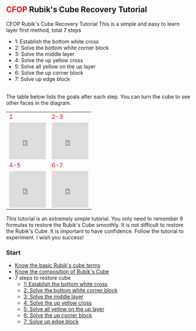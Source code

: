 ## <span style="color: red;">CFOP</span> Rubik's Cube Recovery Tutorial
CFOP Rubik's Cube Recovery Tutorial
This is a simple and easy to learn layer first method, total 7 steps

- 1: Establish the bottom white cross
- 2: Solve the bottom white corner block
- 3: Solve the middle layer
- 4: Solve the up yellow cross
- 5: Solve all yellow on the up layer
- 6: Solve the up corner block
- 7: Solve up edge block
<BR>
The table below lists the goals after each step. You can turn the cube to see other faces in the diagram.


<table class="hoverable bordered striped responsive-table">
    <tbody>
        <tr>
            <td><span style="color: red;">1</span></td>
            <td><span style="color: red;">2-3</span></td>
        </tr>
        <tr>
            <td>
            <iframe src="https://fy-create.github.io/Cube/tools/browser/cube.html?para={screenRatio:1.0,edge:5678,center:23456}
            " width="100px" height="100px" frameborder="0" scrolling="no"></iframe>
            </td>
            <td>
            <iframe src="https://fy-create.github.io/Cube/tools/browser/cube.html?para={screenRatio:1.0,corner:5678,edge:567890AB,center:23456}
            " width="100px" height="100px" frameborder="0" scrolling="no"></iframe>
            </td>
        </tr>
        <tr>
            <td><span style="color: red;">4-5</span></td>
            <td><span style="color: red;">6-7</span></td>
        </tr>
        <tr>
        <td>
        <iframe src="https://fy-create.github.io/Cube/tools/browser/cube.html?para={screenRatio:1.0,corner:12345678,edge:1234567890AB,center:123456,edgeValidFace:{1:U,2:U,3:U,4:U},cornerValidFace:{1:U,2:U,3:U,4:U}}
        " width="100px" height="100px" frameborder="0" scrolling="no"></iframe>
        </td>
        <td>
        <iframe src="https://fy-create.github.io/Cube/tools/browser/cube.html?para={screenRatio:1.0,corner:12345678,edge:1234567890AB,center:123456}
        " width="100px" height="100px" frameborder="0" scrolling="no"></iframe>
        </td>
        </tr>
    </tbody>
</table>

This tutorial is an extremely simple tutorial. You only need to remember 9 formulas to restore the Rubik's Cube smoothly. It is not difficult to restore the Rubik's Cube. It is important to have confidence. Follow the tutorial to experiment. I wish you success!


### Start
- [Know the basic Rubik's cube terms](./basic)
- [Know the composition of Rubik's Cube](./cube_element)
- 7 steps to restore cube
  * [1: Establish the bottom white cross](./down_cross)
  * [2: Solve the bottom white corner block](./down_corner)
  * [3: Solve the middle layer](./middle_layer)
  * [4: Solve the up yellow cross](./up_cross)
  * [5: Solve all yellow on the up layer](./up_all)
  * [6: Solve the up corner block](./up_corner)
  * [7: Solve up edge block](./up_edge)  
